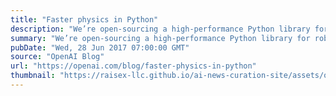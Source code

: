```yaml
---
title: "Faster physics in Python"
description: "We’re open-sourcing a high-performance Python library for robotic simulation using the MuJoCo engine, developed over our past year of robotics research."
summary: "We’re open-sourcing a high-performance Python library for robotic simulation using the MuJoCo engine, developed over our past year of robotics research."
pubDate: "Wed, 28 Jun 2017 07:00:00 GMT"
source: "OpenAI Blog"
url: "https://openai.com/blog/faster-physics-in-python"
thumbnail: "https://raisex-llc.github.io/ai-news-curation-site/assets/openai_logo.png"
---
```


